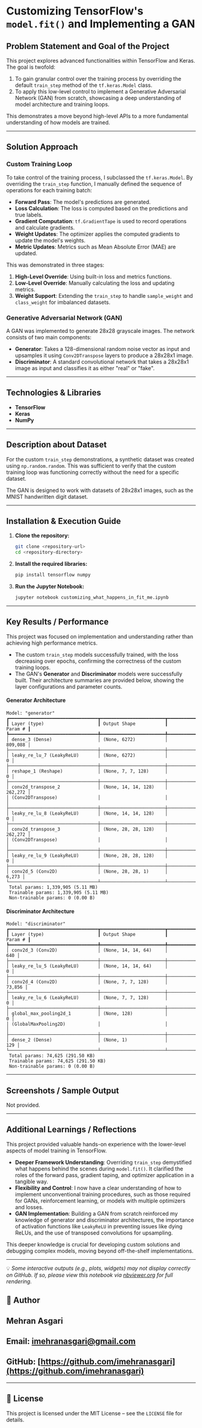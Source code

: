 # Customizing TensorFlow's `model.fit()` and Implementing a GAN

## Problem Statement and Goal of the Project

This project explores advanced functionalities within TensorFlow and Keras. The goal is twofold:

1.  To gain granular control over the training process by overriding the default `train_step` method of the `tf.keras.Model` class.
2.  To apply this low-level control to implement a Generative Adversarial Network (GAN) from scratch, showcasing a deep understanding of model architecture and training loops.

This demonstrates a move beyond high-level APIs to a more fundamental understanding of how models are trained.

-----

## Solution Approach

### Custom Training Loop

To take control of the training process, I subclassed the `tf.keras.Model`. By overriding the `train_step` function, I manually defined the sequence of operations for each training batch:

  * **Forward Pass**: The model's predictions are generated.
  * **Loss Calculation**: The loss is computed based on the predictions and true labels.
  * **Gradient Computation**: `tf.GradientTape` is used to record operations and calculate gradients.
  * **Weight Updates**: The optimizer applies the computed gradients to update the model's weights.
  * **Metric Updates**: Metrics such as Mean Absolute Error (MAE) are updated.

This was demonstrated in three stages:

1.  **High-Level Override**: Using built-in loss and metrics functions.
2.  **Low-Level Override**: Manually calculating the loss and updating metrics.
3.  **Weight Support**: Extending the `train_step` to handle `sample_weight` and `class_weight` for imbalanced datasets.

### Generative Adversarial Network (GAN)

A GAN was implemented to generate 28x28 grayscale images. The network consists of two main components:

  * **Generator**: Takes a 128-dimensional random noise vector as input and upsamples it using `Conv2DTranspose` layers to produce a 28x28x1 image.
  * **Discriminator**: A standard convolutional network that takes a 28x28x1 image as input and classifies it as either "real" or "fake".

-----

## Technologies & Libraries

  * **TensorFlow**
  * **Keras**
  * **NumPy**

-----

## Description about Dataset

For the custom `train_step` demonstrations, a synthetic dataset was created using `np.random.random`. This was sufficient to verify that the custom training loop was functioning correctly without the need for a specific dataset.

The GAN is designed to work with datasets of 28x28x1 images, such as the MNIST handwritten digit dataset.

-----

## Installation & Execution Guide

1.  **Clone the repository:**
    ```bash
    git clone <repository-url>
    cd <repository-directory>
    ```
2.  **Install the required libraries:**
    ```bash
    pip install tensorflow numpy
    ```
3.  **Run the Jupyter Notebook:**
    ```bash
    jupyter notebook customizing_what_happens_in_fit_me.ipynb
    ```

-----

## Key Results / Performance

This project was focused on implementation and understanding rather than achieving high performance metrics.

  * The custom `train_step` models successfully trained, with the loss decreasing over epochs, confirming the correctness of the custom training loops.
  * The GAN's **Generator** and **Discriminator** models were successfully built. Their architecture summaries are provided below, showing the layer configurations and parameter counts.

#### Generator Architecture

```
Model: "generator"
┏━━━━━━━━━━━━━━━━━━━━━━━━━━━━━━━━━┳━━━━━━━━━━━━━━━━━━━━━━━━┳━━━━━━━━━━━━━━━┓
┃ Layer (type)                    ┃ Output Shape           ┃       Param # ┃
┡━━━━━━━━━━━━━━━━━━━━━━━━━━━━━━━━━╇━━━━━━━━━━━━━━━━━━━━━━━━╇━━━━━━━━━━━━━━━┩
│ dense_3 (Dense)                 │ (None, 6272)           │       809,088 │
├─────────────────────────────────┼────────────────────────┼───────────────┤
│ leaky_re_lu_7 (LeakyReLU)       │ (None, 6272)           │             0 │
├─────────────────────────────────┼────────────────────────┼───────────────┤
│ reshape_1 (Reshape)             │ (None, 7, 7, 128)      │             0 │
├─────────────────────────────────┼────────────────────────┼───────────────┤
│ conv2d_transpose_2              │ (None, 14, 14, 128)    │       262,272 │
│ (Conv2DTranspose)               │                        │               │
├─────────────────────────────────┼────────────────────────┼───────────────┤
│ leaky_re_lu_8 (LeakyReLU)       │ (None, 14, 14, 128)    │             0 │
├─────────────────────────────────┼────────────────────────┼───────────────┤
│ conv2d_transpose_3              │ (None, 28, 28, 128)    │       262,272 │
│ (Conv2DTranspose)               │                        │               │
├─────────────────────────────────┼────────────────────────┼───────────────┤
│ leaky_re_lu_9 (LeakyReLU)       │ (None, 28, 28, 128)    │             0 │
├─────────────────────────────────┼────────────────────────┼───────────────┤
│ conv2d_5 (Conv2D)               │ (None, 28, 28, 1)      │         6,273 │
└─────────────────────────────────┴────────────────────────┴───────────────┘
 Total params: 1,339,905 (5.11 MB)
 Trainable params: 1,339,905 (5.11 MB)
 Non-trainable params: 0 (0.00 B)
```

#### Discriminator Architecture

```
Model: "discriminator"
┏━━━━━━━━━━━━━━━━━━━━━━━━━━━━━━━━━┳━━━━━━━━━━━━━━━━━━━━━━━━┳━━━━━━━━━━━━━━━┓
┃ Layer (type)                    ┃ Output Shape           ┃       Param # ┃
┡━━━━━━━━━━━━━━━━━━━━━━━━━━━━━━━━━╇━━━━━━━━━━━━━━━━━━━━━━━━╇━━━━━━━━━━━━━━━┩
│ conv2d_3 (Conv2D)               │ (None, 14, 14, 64)     │           640 │
├─────────────────────────────────┼────────────────────────┼───────────────┤
│ leaky_re_lu_5 (LeakyReLU)       │ (None, 14, 14, 64)     │             0 │
├─────────────────────────────────┼────────────────────────┼───────────────┤
│ conv2d_4 (Conv2D)               │ (None, 7, 7, 128)      │        73,856 │
├─────────────────────────────────┼────────────────────────┼───────────────┤
│ leaky_re_lu_6 (LeakyReLU)       │ (None, 7, 7, 128)      │             0 │
├─────────────────────────────────┼────────────────────────┼───────────────┤
│ global_max_pooling2d_1          │ (None, 128)            │             0 │
│ (GlobalMaxPooling2D)            │                        │               │
├─────────────────────────────────┼────────────────────────┼───────────────┤
│ dense_2 (Dense)                 │ (None, 1)              │           129 │
└─────────────────────────────────┴────────────────────────┴───────────────┘
 Total params: 74,625 (291.50 KB)
 Trainable params: 74,625 (291.50 KB)
 Non-trainable params: 0 (0.00 B)
```

-----

## Screenshots / Sample Output

Not provided.

-----

## Additional Learnings / Reflections

This project provided valuable hands-on experience with the lower-level aspects of model training in TensorFlow.

  * **Deeper Framework Understanding**: Overriding `train_step` demystified what happens behind the scenes during `model.fit()`. It clarified the roles of the forward pass, gradient taping, and optimizer application in a tangible way.
  * **Flexibility and Control**: I now have a clear understanding of how to implement unconventional training procedures, such as those required for GANs, reinforcement learning, or models with multiple optimizers and losses.
  * **GAN Implementation**: Building a GAN from scratch reinforced my knowledge of generator and discriminator architectures, the importance of activation functions like `LeakyReLU` in preventing issues like dying ReLUs, and the use of transposed convolutions for upsampling.

This deeper knowledge is crucial for developing custom solutions and debugging complex models, moving beyond off-the-shelf implementations.

-----

💡 *Some interactive outputs (e.g., plots, widgets) may not display correctly on GitHub. If so, please view this notebook via [nbviewer.org](https://nbviewer.org) for full rendering.*

## 👤 Author

## Mehran Asgari

## **Email:** [imehranasgari@gmail.com](mailto:imehranasgari@gmail.com)

## **GitHub:** [https://github.com/imehranasgari](https://github.com/imehranasgari)

-----

## 📄 License

This project is licensed under the MIT License – see the `LICENSE` file for details.